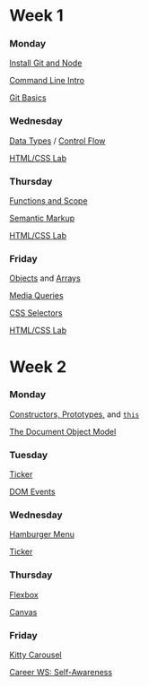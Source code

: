 # Week 1

### Monday

<a href="wk1_dy1_install">Install Git and Node</a>

<a href="command_line_intro">Command Line Intro</a>

<a href="wk1_git">Git Basics</a>

### Wednesday

<a href="wk1_dy2_data_types">Data Types</a> / <a href="wk1_dy2_control_flow">Control Flow</a>

<a href="wk1_html_css_lab">HTML/CSS Lab</a>

### Thursday

<a href="wk1_dy3_functions_scope">Functions and Scope</a>

[Semantic Markup](semantic_markup)

<a href="wk1_html_css_lab">HTML/CSS Lab</a>

### Friday

<a href="wk1_dy4_objects">Objects</a> and <a href="wk1_dy4_arrays">Arrays</a>

[Media Queries](media_queries)

[CSS Selectors](css_selectors)

<a href="wk1_html_css_lab">HTML/CSS Lab</a>

# Week 2

### Monday

<a href="wk1_dy5_constructors_prototypes">Constructors, Prototypes,</a> and <a href="wk1_dy5_this">`this`</a>

[The Document Object Model](wk2_dy1_dom)

### Tuesday

[Ticker](wk2_dy4_ticker)

[DOM Events](wk2_dy2_dom_events)

### Wednesday

[Hamburger Menu](wk2_dy3_hamburger_menu)

[Ticker](wk2_dy4_ticker)

### Thursday

[Flexbox](flexbox)

[Canvas](wk2_dy4_canvas)

### Friday

[Kitty Carousel](wk2_carousel)

[Career WS: Self-Awareness](https://github.com/spicedacademy/career-workshop/tree/master/Self_Awareness)